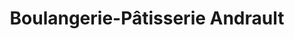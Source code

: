 ---
title: "Boulangerie-Pâtisserie Andrault"
url: /villeneuve-le-roi/boulangerie-patisserie-andrault/
shop: boulangerie
---